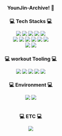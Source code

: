 



<div align="center">

### YounJin-Archive! 👋 

<div align="center">
<h3>💻 Tech Stacks 💻</h3>
    <div>
    <img src="https://img.shields.io/badge/java-black?style=for-the-badge&logo=java&logoColor=blackF"/>
    <img src="https://img.shields.io/badge/springboot-green?style=for-the-badge&logo=springboot&logoColor=#6DB33F"/>
    <img src="https://img.shields.io/badge/springsecurity-green?style=for-the-badge&logo=springsecurity&logoColor=#6DB33F"/>
    <img src="https://img.shields.io/badge/jquery-0769AD?style=for-the-badge&logo=jquery&logoColor=#0769AD"/>
    <img src="https://img.shields.io/badge/JavaScript-F7DF1E?style=for-the-badge&logo=JavaScript&logoColor=white"/><br>
    <img src="https://img.shields.io/badge/jsp-0769AD?style=for-the-badge&logo=jsp&logoColor=#0769AD"/>
    <img src="https://img.shields.io/badge/ajax-181717?style=for-the-badge&logo=ajax&logoColor=#181717"/>
    <img src="https://img.shields.io/badge/swagger-green?style=for-the-badge&logo=swagger&logoColor=#6DB33F"/>
    <img src="https://img.shields.io/badge/HTML5-E34F26?style=for-the-badge&logo=HTML5&logoColor=white">
    <img src="https://img.shields.io/badge/CSS3-1572B6?style=for-the-badge&logo=CSS3&logoColor=white">
    <img src="https://img.shields.io/badge/MariaDB-003545?style=for-the-badge&logo=MariaDB&logoColor=white"><br>
    <img src="https://img.shields.io/badge/thymeleaf-1572B6?style=for-the-badge&logo=thymeleaf&logoColor=white">
    <img src="https://img.shields.io/badge/jpa-181717?style=for-the-badge&logo=jpa&logoColor=#6DB33F">


<br>
<h3>💻 workout Tooling 💻</h3>
<img src="https://img.shields.io/badge/github-181717?style=for-the-badge&logo=github&logoColor=#181717"/>
<img src="https://img.shields.io/badge/mysql-4479A1?style=for-the-badge&logo=mysql&logoColor=#4479A1"/>

<img src="https://img.shields.io/badge/visualstudiocode-181717?style=for-the-badge&logo=visualstudiocode&logoColor=#181717"/>
<img src="https://img.shields.io/badge/eclipseide-2C2255?style=for-the-badge&logo=eclipseide&logoColor=#2C2255"/>

<img src="https://img.shields.io/badge/filezilla-BF0000?style=for-the-badge&logo=filezilla&logoColor=#BF0000"/>
<br>
<h3>💻 Environment 💻</h3>
<img src="https://img.shields.io/badge/windows-0078D6?style=for-the-badge&logo=windows&logoColor=#0078D6"/>
<img src="https://img.shields.io/badge/amazonec2-FF9900?style=for-the-badge&logo=amazonec2&logoColor=#FF9900"/><br>

 <br>
 <h3>💻 ETC 💻</h3>
<img src="https://img.shields.io/badge/notion-000000?style=for-the-badge&logo=notion&logoColor=#000000"/>

 <br>
 </div>

<!--
**kwonyoun/kwonyoun** is a ✨ _special_ ✨ repository because its `README.md` (this file) appears on your GitHub profile.

Here are some ideas to get you started:

- 🔭 I’m currently working on ...
- 🌱 I’m currently learning ...
- 👯 I’m looking to collaborate on ...
- 🤔 I’m looking for help with ...
- 💬 Ask me about ...
- 📫 How to reach me: ...
- 😄 Pronouns: ...
- ⚡ Fun fact: ...
-->

